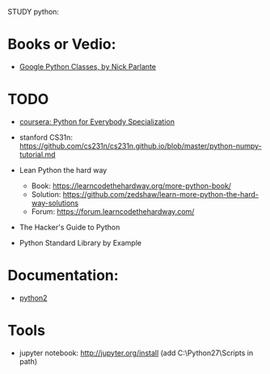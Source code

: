 STUDY python:

# Books or Vedio:
 * [Google Python Classes, by Nick Parlante](googlePythonClass.md)

# TODO
 * [coursera: Python for Everybody Specialization](https://www.coursera.org/specializations/python)

 * stanford CS31n: https://github.com/cs231n/cs231n.github.io/blob/master/python-numpy-tutorial.md
 
 * Lean Python the hard way
    * Book:     https://learncodethehardway.org/more-python-book/
    * Solution: https://github.com/zedshaw/learn-more-python-the-hard-way-solutions
    * Forum:    https://forum.learncodethehardway.com/
    
 * The Hacker's Guide to Python
 
 * Python Standard Library by Example
 
 
# Documentation:
 * [python2](https://docs.python.org/2/)
 
# Tools
   * jupyter notebook: http://jupyter.org/install (add C:\Python27\Scripts in path)
  
